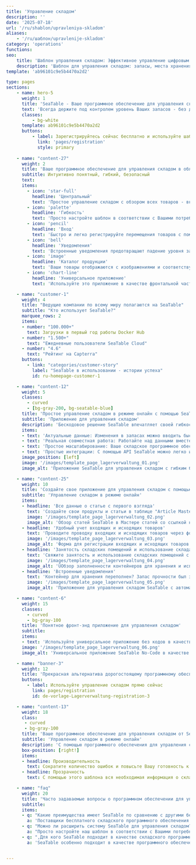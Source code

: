 ```yaml
---
title: 'Управление складом'
description: ''
date: '2025-07-18'
url: '/ru/shablon/upravleniya-skladom'
aliases:
    - '/ru/шаблон/upravlenije-skladom'
category: 'operations'
functions:
seo:
    title: 'Шаблон управления складом: Эффективное управление цифровым складом'
    description: 'Шаблон для управления складом: запасы, места хранения, автоматические сообщения и приборные панели - теперь настраиваемые с помощью SeaTable.'
template: 'ab96101c9e5b4470a2d2'

type: pages
sections:
    - name: hero-5
      weight: 1
      title: 'SeaTable - Ваше программное обеспечение для управления складом'
      text: 'Всегда держите под контролем уровень Ваших запасов - без дорогостоящего специализированного программного обеспечения или запутанного управления складом в Excel. С помощью складского программного обеспечения SeaTable Вы можете управлять своим складом легко, быстро, четко и автоматически.'
      classes:
          - bg-white
      template: ab96101c9e5b4470a2d2
      buttons:
          - label: Зарегистрируйтесь сейчас бесплатно и используйте шаблон
            link: 'pages/registration'
            style: primary
    
    - name: "content-27"
      weight: 2
      title: 'Ваше программное обеспечение для управления складом в облаке'
      subtitle: Интуитивно понятный, гибкий, безопасный
      text: 
      items:
        - icon: 'star-full'
          headline: 'Центральный'
          text: 'Простое управление складом с обзором всех товаров - включая запасы, место хранения и время доставки.'
        - icon: 'palette'
          headline: 'Гибкость'
          text: 'Просто настройте шаблон в соответствии с Вашими потребностями - без каких-либо усилий по программированию или знаний в области информационных технологий.'
        - icon: 'pencil'
          headline: 'Вход'
          text: 'Быстро и легко регистрируйте перемещения товаров с помощью интегрированной формы - ошибки при бронировании сократятся.'
        - icon: 'bell'
          headline: 'Уведомления'
          text: 'Встроенные уведомления предотвращают падение уровня запасов ниже минимальных значений - без каких-либо ручных усилий.' 
        - icon: 'image'
          headline: 'Каталог продукции'
          text: 'Ваши товары отображаются с изображениями и соответствующей информацией в галерее - для лучшего обзора.'
        - icon: 'chart-line'
          headline: 'Универсальное приложение'
          text: 'Используйте это приложение в качестве фронтальной части Вашего складского программного обеспечения - с формами, аналитической панелью и запросами о запасах.' 

    - name: "customer-1"
      weight: 4
      title: "Ведущие компании по всему миру полагаются на SeaTable"
      subtitle: "Кто использует SeaTable?"
      marquee_rows: 2
      items: 
      - number: "100.000+"
        text: Загрузки в первый год работы Docker Hub
      - number: "1.500+"
        text: "Ежедневные пользователи SeaTable Cloud"
      - number: "4.6"
        text: "Рейтинг на Capterra"
      buttons:
        - link: "categories/customer-story"
          label: "SeaTable в использовании - истории успеха"
          id: ru-homepage-customer-1

    - name: "content-12"
      weight: 5
      classes:
        - curved
        - [bg-gray-200, bg-seatable-blue]
      title: 'Простое управление складом в режиме онлайн с помощью SeaTable'
      subtitle: 'Приложение для управления складом'
      description: 'Бескодовое решение SeaTable впечатляет своей гибкостью и настраиваемостью. Это означает, что даже динамичные процессы могут быть легко отображены в Вашем программном обеспечении для управления складом.'
      items:
      - text: 'Актуальные данные: Изменения в запасах можно вводить быстро, и они сразу же становятся доступны всем.'
      - text: 'Реальная совместная работа: Работайте над данными вместе, как одна команда - без задержек и сбоев системы.'
      - text: 'Простое масштабирование: Ваше складское программное обеспечение растет вместе с Вашими требованиями - без дорогостоящих дополнительных функций.'
      - text: 'Простые интеграции: С помощью API SeaTable можно легко интегрировать сторонних провайдеров, таких как поставщики услуг доставки или платформы электронной коммерции.'
      image_position: [left]
      image: '/images/template_page_lagerverwaltung_01.png'
      image_alt: 'Приложение SeaTable для управления складом с гибким бескодовым решением, вводом данных в реальном времени и совместной работой команды.'

    - name: "content-25"
      weight: 10
      title: 'Создайте свое приложение для управления складом с помощью SeaTable'
      subtitle: 'Управление складом в режиме онлайн'
      items:
      - headline: 'Все данные о статье с первого взгляда'
        text: 'Создайте свои продукты и статьи в таблице "Article Master" и свяжите ее с таблицей "Warehouses and Capacity", чтобы всегда иметь актуальный уровень запасов. Вы можете легко создавать новые статьи или продукты с помощью формы.'
        image: '/images/template_page_lagerverwaltung_02.png'
        image_alt: 'Обзор статей SeaTable в Мастере статей со ссылкой на таблицу запасов и формой для создания новых продуктов'
      - headline: 'Удобный учет входящих и исходящих товаров'
        text: 'Проводите проводку входящих и исходящих товаров через форму в приложении для управления складом. Помимо наименования товара и, если применимо, описания статуса, введите также место хранения, с которого будет списана стоимость товара. Таким образом, данные Вашего склада всегда будут актуальными!'
        image: '/images/template_page_lagerverwaltung_03.png'
        image_alt: 'Форма для регистрации входящих и исходящих товаров в приложении для управления складом SeaTable с подробным описанием запасов, состояния и места хранения'
      - headline: 'Занятость складских помещений и использование склада с первого взгляда'
        text: 'Свяжите занятость и использование складских помещений с обзором Вашей продукции и входящими и исходящими товарами. Помимо товарооборота, Вы также можете проанализировать коэффициент использования складских площадей - и, таким образом, своевременно отреагировать на избыток или снижение потребностей.'
        image: '/images/template_page_lagerverwaltung_04.png'
        image_alt: 'ÜОбзор заполненности контейнеров для хранения и использования склада в SeaTable, связанный с запасами продукции, поступлениями и выдачами товаров'
      - headline: 'Встроенные уведомления'
        text: 'Контейнер для хранения переполнен? Запас прочности был занижен и его нужно перезаказать? Используйте автоматические уведомления, чтобы больше не упускать из виду критические изменения запасов.'
        image: '/images/template_page_lagerverwaltung_05.png'
        image_alt: 'Приложение для управления складом SeaTable с автоматическими уведомлениями в случае переполнения и снижения уровня безопасного запаса'

    - name: "content-6"
      weight: 15
      classes:
        - curved
        - bg-gray-100
      title: 'Понятное фронт-энд приложение для управления складом'
      subtitle: 
      items:
      - text: 'Используйте универсальное приложение без кодов в качестве фронтэнда для управления складом в режиме онлайн и создавайте формы, наглядные представления или приборные панели с соответствующими KPI для Вашего анализа всего за несколько щелчков мыши. Запрос о запасах и складах предоставляет конкретную информацию об отдельных продуктах или информацию о местонахождении складов - без необходимости громоздкого ручного поиска.'
      image: '/images/template_page_lagerverwaltung_06.png'
      image_alt: 'Универсальное приложение SeaTable No-Code в качестве фронт-энда для управления складом с формами, панелями KPI и целевыми запросами по запасам'

    - name: "banner-3"
      weight: 12
      title: 'Прекрасная альтернатива дорогостоящему программному обеспечению для управления складом - все данные всегда на виду'
      buttons:
        - label: Используйте управление складом прямо сейчас
          link: pages/registration
          id: de-vorlage-Lagerverwaltung-registration-3

    - name: "content-13"
      weight: 18
      class:
       - curved
       - bg-gray-100
      title: 'Ваше программное обеспечение для управления складом от SeaTable'
      subtitle: 'Управление складом в режиме онлайн'
      description: 'С помощью программного обеспечения для управления складом SeaTable Вы регистрируете все в гибкой базе данных без кодов и всегда имеете представление о ситуации. Благодаря встроенной статистике Вы можете в режиме реального времени анализировать, например, скорость оборота запасов, диапазон хранения или коэффициент использования складских площадей.'
      box-position: [right!]
      items:
      - headline: Производительность
        text: Сократите количество ошибок и повысьте Вашу готовность к поставкам благодаря оптимизированному управлению складом и запасами. Шаблон управления складом поможет Вам контролировать ресурсы, ускорить процессы и сократить расходы.
      - headline: Прозрачность
        text: С помощью этого шаблона вся необходимая информация о складе будет доступна всем в одном месте. Это поможет Вам избежать недоразумений и ошибок в планировании. Приложение отображает информацию наглядно.

    - name: "faq"
      weight: 20
      title: 'Часто задаваемые вопросы о программном обеспечении для управления складом от SeaTable'
      subtitle: 
      items:
      - q: "Какие преимущества имеет SeaTable по сравнению с другими бесплатными провайдерами?"
        a: 'Поставщики бесплатного складского программного обеспечения или шаблона Excel для управления складом часто предлагают только ограниченные базовые версии или не развиваются в соответствии с Вашими требованиями. SeaTable, с другой стороны, уже в бесплатной подписке предлагает все необходимые функции для эффективного управления складом и может расширяться неограниченно.'
      - q: "Можно ли расширить систему SeaTable для управления складом?"
        a: "Просто настройте наш шаблон в соответствии с Вашими потребностями: Наше простое программное обеспечение для управления складом - это только начало, и его можно расширить до любого необходимого Вам варианта управления данными."
      - q: "‚Для кого SeaTable подходит в качестве складского программного обеспечения?"
        a: 'SeaTable особенно подходит в качестве программного обеспечения для управления складом для небольших компаний или ремесленных предприятий, которые хотят организовать свой склад более эффективно и ищут альтернативу дорогостоящему специальному программному обеспечению или управлению складом в Excel.'


---
```

